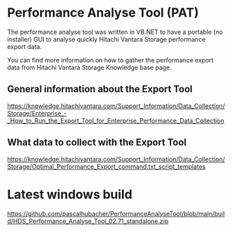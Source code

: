 # Performance Analyse Tool (PAT)

The performance analyse tool was written in VB.NET to have a portable (no installer) GUI to analyse quickly Hitachi Vantara Storage performance export data.

You can find more information on how to gather the performance export data from Hitachi Vantara Storage Knowledge base page.

## General information about the Export Tool
https://knowledge.hitachivantara.com/Support_Information/Data_Collection/Storage/Enterprise_-_How_to_Run_the_Export_Tool_for_Enterprise_Performance_Data_Collection

## What data to collect with the Export Tool
https://knowledge.hitachivantara.com/Support_Information/Data_Collection/Storage/Optimal_Performance_Export_command.txt_script_templates

# Latest windows build
https://github.com/pascalhubacher/PerformanceAnalyseTool/blob/main/build/HDS_Performance_Analyse_Tool_02.71_standalone.zip

